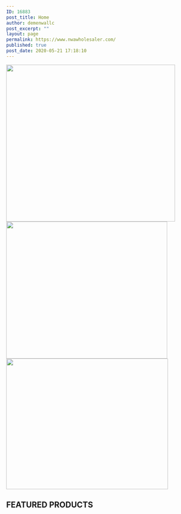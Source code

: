 ```yaml
---
ID: 16883
post_title: Home
author: demenwallc
post_excerpt: ""
layout: page
permalink: https://www.nwawholesaler.com/
published: true
post_date: 2020-05-21 17:18:10
---
```

<img width="452" height="419" src="https://www.nwawholesaler.com/wp-content/uploads/2020/05/Group-8.png" alt="" />											
										<img width="431" height="366" src="https://www.nwawholesaler.com/wp-content/uploads/2020/05/celebrating-15-years-service-rebecca-homes-years-of-service-png-252_214.png" alt="" />											
										<img width="433" height="349" src="https://www.nwawholesaler.com/wp-content/uploads/2020/05/Group-7.png" alt="" />											
			<h2>FEATURED PRODUCTS</h2>